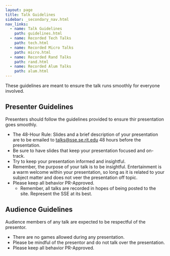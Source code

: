 ```yaml
---
layout: page
title: Talk Guidelines
sidebar: _secondary_nav.html
nav_links:
  - name: Talk Guidelines
    path: guidelines.html
  - name: Recorded Tech Talks
    path: tech.html
  - name: Recorded Micro Talks
    path: micro.html
  - name: Recorded Rand Talks
    path: rand.html
  - name: Recorded Alum Talks
    path: alum.html
---
```


These guidelines are meant to ensure the talk runs smoothly for everyone involved.

Presenter Guidelines
--------------------

Presenters should follow the guidelines provided to ensure thir presentation goes smoothly.

- The 48-Hour Rule: Slides and a brief description of your presentation are to be emailed to talks@sse.se.rit.edu 48 hours before the presentation.
- Be sure to have slides that keep your presentation focused and on-track.
- Try to keep your presentation informed and insightful.
- Remember, the purpose of your talk is to be insightful. Entertainment is a warm welcome within your presentation, so long as it is related to your subject matter and does not veer the presentation off topic.
- Please keep all behavior PR-Approved.
	- Remember, all talks are recorded in hopes of being posted to the site. Represent the SSE at its best.

Audience Guidelines
-------------------

Audience members of any talk are expected to be respectful of the presentor.

- There are no games allowed during any presentation.
- Please be mindful of the presentor and do not talk over the presentation.
- Please keep all behavior PR-Approved.